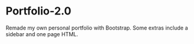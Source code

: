 # Portfolio-2.0
Remade my own personal portfolio with Bootstrap. Some extras include a sidebar and one page HTML.
